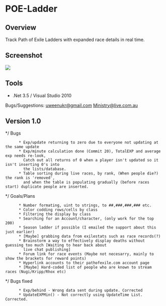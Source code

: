 POE-Ladder
==========

Overview
--------
Track Path of Exile Ladders with expanded race details in real time.

Screenshot
----------
[![](http://i.imgur.com/ltOXV8V.png)](http://i.imgur.com/ltOXV8V.png)


Tools
-----
* .Net 3.5 / Visual Studio 2010

Bugs/Suggestions: 
uweenukr@gmail.com
Ministry@live.com.au


Version 1.0
-----------
*/ Bugs

          * Exp/update returning to zero due to everyone not updating at the same update
          * Exp/minute calculation done (Commit 20), TotalEXP and average exp needs re-look,
            Catch out all returns of 0 when a player isn't updated so it isn't inserting 0's into
            the lists/database.
          * Table sorting during live races, by rank, (When people die?) the rank is 'removed',
            and when the table is populating gradually (before races start) duplicate people are inserted.

*/ Goals/Plans

          * Number formating, uint to strings, to ##,###,###,### etc.
          * Color codding rows/cells by class
          * Filtering the display by class
          * Searching for an Account/character, (only work for the top 200)
          * Season ladder if possible (I emailed the support about this just earlier)
          * [Maybe] grabbing data from exilestats such as race records(?)
          * Brainstorm a way to effectively display deaths without guessing too much [Waiting to hear back about
            live chat publishing]
          * Forum link for race events (Maybe not necesarry, mainly to show the brackets for reward points)
          * Hyperlink accounts to their pathofexile.com account page
          * [Maybe] Hard-coded list of people who are known to stream races (Nugi/Kripp/Rhox etc)

*/ Bugs fixed 

          * Exp/behind - Wrong data sent during update. Corrected
          * UpdateEXPMin() - Not correctly using UpdateTime List. Corrected.
